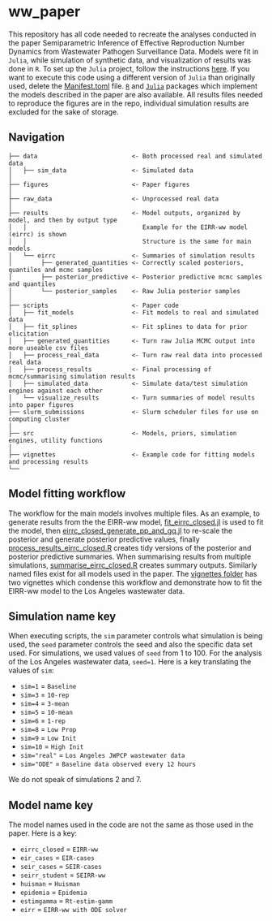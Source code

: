 # ww_paper

This repository has all code needed to recreate the analyses conducted in the paper Semiparametric Inference of Effective Reproduction Number Dynamics from Wastewater Pathogen Surveillance Data. 
Models were fit in `Julia`, while simulation of synthetic data, and visualization of results was done in `R`. 
To set up the `Julia` project, follow the instructions [here](https://pkgdocs.julialang.org/v1/environments/#Using-someone-else's-project).
If you want to execute this code using a different version of `Julia` than originally used, delete the [Manifest.toml](https://github.com/igoldsteinh/ww_paper/blob/main/Manifest.toml) file.
[`R`](https://github.com/igoldsteinh/concRt) and [`Julia`](https://github.com/igoldsteinh/concRt.jl) packages which implement the models described in the paper are also available. 
All results files needed to reproduce the figures are in the repo, individual simulation results are excluded for the sake of storage.

## Navigation
```
├── data                          <- Both processed real and simulated data
│   ├── sim_data                  <- Simulated data
│
├── figures                       <- Paper figures
│
├── raw_data                      <- Unprocessed real data
│
├── results                       <- Model outputs, organized by model, and then by output type
│   │                                Example for the EIRR-ww model (eirrc) is shown
│   │                                Structure is the same for main models
│   └── eirrc                     <- Summaries of simulation results
│        ├── generated_quantities <- Correctly scaled posteriors, quantiles and mcmc samples
│        ├── posterior_predictive <- Posterior predictive mcmc samples and quantiles
│        └── posterior_samples    <- Raw Julia posterior samples
│
├── scripts                       <- Paper code 
│   ├── fit_models                <- Fit models to real and simulated data
│   ├── fit_splines               <- Fit splines to data for prior elicitation
│   ├── generated_quantities      <- Turn raw Julia MCMC output into more useable csv files
│   ├── process_real_data         <- Turn raw real data into processed real data
│   ├── process_results           <- Final processing of mcmc/summarising simulation results
│   ├── simulated_data            <- Simulate data/test simulation engines against each other
│   └── visualize_results         <- Turn summaries of model results into paper figures
├── slurm_submissions             <- Slurm scheduler files for use on computing cluster
│   
├── src                           <- Models, priors, simulation engines, utility functions
│   
├── vignettes                     <- Example code for fitting models and processing results
└──     
```

## Model fitting workflow
The workflow for the main models involves multiple files. As an example, to generate results from the the EIRR-ww model, [fit_eirrc_closed.jl](https://github.com/igoldsteinh/ww_paper/blob/main/scripts/fit_models/fit_eirrc_closed.jl) is used to fit the model, then [eirrc_closed_generate_pp_and_gq.jl](https://github.com/igoldsteinh/ww_paper/blob/main/scripts/generate_quantities/eirrc_closed_generate_pp_and_gq.jl) to re-scale the posterior and generate posterior predictive values, finally [process_results_eirrc_closed.R](https://github.com/igoldsteinh/ww_paper/blob/main/scripts/process_results/process_results_eirrc_closed.R) creates tidy versions of the posterior and posterior predictive summaries.
When summarising results from multiple simulations, [summarise_eirrc_closed.R](https://github.com/igoldsteinh/ww_paper/blob/main/scripts/process_results/summarise_eirrc_closed.R) creates summary outputs. 
Similarly named files exist for all models used in the paper. 
The [vignettes folder](https://github.com/igoldsteinh/ww_paper/tree/main/vignettes) has two vignettes which condense this workflow and demonstrate how to fit the EIRR-ww model to the Los Angeles wastewater data.  

## Simulation name key
When executing scripts, the `sim` parameter controls what simulation is being used, the `seed` parameter controls the seed and also the specific data set used. 
For simulations, we used values of `seed` from 1 to 100. 
For the analysis of the Los Angeles wastewater data, `seed=1`. 
Here is a key translating the values of `sim`:
* `sim=1` = `Baseline`
* `sim=3` = `10-rep`
* `sim=4` = `3-mean`
* `sim=5` = `10-mean`
* `sim=6` = `1-rep`
* `sim=8` = `Low Prop`
* `sim=9` = `Low Init`
* `sim=10` = `High Init`
* `sim="real"` = `Los Angeles JWPCP wastewater data`
* `sim="ODE"` = `Baseline data observed every 12 hours`

We do not speak of simulations 2 and 7. 

## Model name key
The model names used in the code are not the same as those used in the paper. 
Here is a key:
* `eirrc_closed` = `EIRR-ww`
* `eir_cases` = `EIR-cases`
* `seir_cases` = `SEIR-cases`
* `seirr_student` = `SEIRR-ww`
* `huisman` = `Huisman`
* `epidemia` = `Epidemia`
* `estimgamma` = `Rt-estim-gamm`
* `eirr` = `EIRR-ww with ODE solver` 

